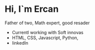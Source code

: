 <h1>Hi, I`m Ercan</h1>
<p>Father of two, Math expert, good resader </p>
<ul>
  <li>Currentl working with Soft innovas</li>
  <li>HTML, CSS, Javascript, Python, </li>
  <li>linkedIn</li>
</ul>
